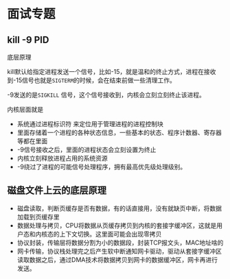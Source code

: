 # 面试专题



## kill -9 PID



底层原理



kill默认给指定进程发送一个信号，比如-15，就是温和的终止方式，进程在接收到-15信号也就是`SIGTERM`的时候，会在结束前做一些清理工作。



-9发送的是`SIGKILL` 信号，这个信号接收到，内核会立刻立刻终止该进程。

内核层面就是

- 系统通过进程标识符<PID> 来定位用于管理进程的进程控制块<PCB>
- <PCB>里面存储着一个进程的各种状态信息，一些基本的状态、程序计数器、寄存器等都在里面
- -9信号接收之后，<PCB>里面的进程状态会立刻设置为终止
- 内核立刻释放进程占用的系统资源
- -9绕过了进程的可能信号处理程序，拥有最高优先级处理级别。





## 磁盘文件上云的底层原理



- 磁盘读取，判断页缓存是否有数据，有的话直接用，没有就缺页中断，将数据加载到页缓存里
- 数据处理与拷贝，CPU将数据从页缓存拷贝到内核的套接字缓冲区，这就是用户态和内核态的上下文切换。这里面可能会出现零拷贝
- 协议封装，传输层将数据分割为小的数据段，封装TCP报文头，MAC地址啥的
- 网卡传输，协议栈处理完之后产生软中断通知网卡驱动，驱动从套接字缓冲区读取数据之后，通过DMA技术将数据拷贝到网卡的数据缓冲区，网卡再进行发送。
